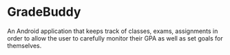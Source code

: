 # GradeBuddy
An Android application that keeps track of classes, exams, assignments in order to allow the user to carefully monitor their GPA as well as set goals for themselves.
